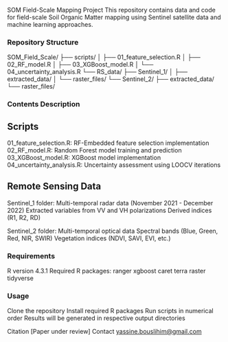 SOM Field-Scale Mapping Project
This repository contains data and code for field-scale Soil Organic Matter mapping using Sentinel satellite data and machine learning approaches.

### Repository Structure

SOM_Field_Scale/
├── scripts/
│   ├── 01_feature_selection.R
│   ├── 02_RF_model.R
│   ├── 03_XGBoost_model.R
│   └── 04_uncertainty_analysis.R
└── RS_data/
    ├── Sentinel_1/
    │   ├── extracted_data/
    │   └── raster_files/
    └── Sentinel_2/
        ├── extracted_data/
        └── raster_files/


### Contents Description

## Scripts
01_feature_selection.R: RF-Embedded feature selection implementation
02_RF_model.R: Random Forest model training and prediction
03_XGBoost_model.R: XGBoost model implementation
04_uncertainty_analysis.R: Uncertainty assessment using LOOCV iterations

## Remote Sensing Data
Sentinel_1 folder: Multi-temporal radar data (November 2021 - December 2022)
Extracted variables from VV and VH polarizations
Derived indices (R1, R2, RD)

Sentinel_2 folder: Multi-temporal optical data
Spectral bands (Blue, Green, Red, NIR, SWIR)
Vegetation indices (NDVI, SAVI, EVI, etc.)


### Requirements
R version 4.3.1
Required R packages:
ranger
xgboost
caret
terra
raster
tidyverse


### Usage
Clone the repository
Install required R packages
Run scripts in numerical order
Results will be generated in respective output directories

Citation
[Paper under review]
Contact
yassine.bouslihim@gmail.com

